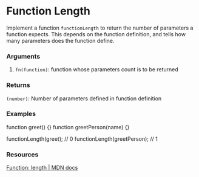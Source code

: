 # Function Length

Implement a function `functionLength` to return the number of parameters a function expects. This depends on the function definition, and tells how many parameters does the function define.

### Arguments
1. `fn(function)`: function whose parameters count is to be returned

### Returns
`(number)`: Number of parameters defined in function definition


### Examples
function greet() {}
function greetPerson(name) {}

functionLength(greet); // 0
functionLength(greetPerson); // 1


### Resources
[Function: length | MDN docs](https://developer.mozilla.org/en-US/docs/Web/JavaScript/Reference/Global_Objects/Function/length)